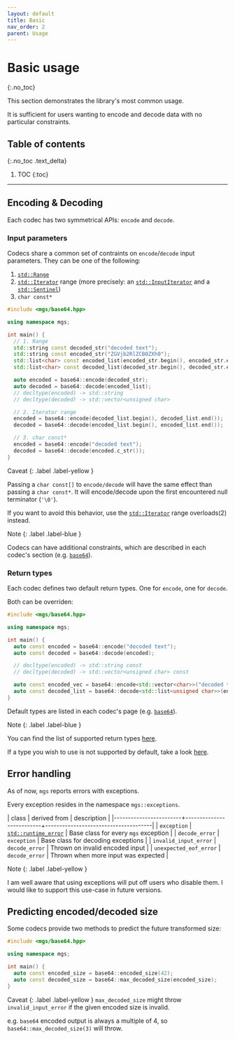 ```yaml
---
layout: default
title: Basic
nav_order: 2
parent: Usage
---
```


# Basic usage
{:.no_toc}

This section demonstrates the library's most common usage.

It is sufficient for users wanting to encode and decode data with no particular constraints.

## Table of contents
{:.no_toc .text_delta}

1. TOC
{:toc}

---

## Encoding & Decoding

Each codec has two symmetrical APIs: `encode` and `decode`.

### Input parameters

Codecs share a common set of contraints on `encode`/`decode` input parameters. They can be one of the following:

1. [`std::Range`](https://en.cppreference.com/w/cpp/ranges/Range)
1. [`std::Iterator`](https://en.cppreference.com/w/cpp/experimental/ranges/iterator/Iterator) range (more precisely: an [`std::InputIterator`](https://en.cppreference.com/w/cpp/experimental/ranges/iterator/InputIterator) and a [`std::Sentinel`](https://en.cppreference.com/w/cpp/experimental/ranges/iterator/Sentinel))
1. `char const*`

```cpp
#include <mgs/base64.hpp>

using namespace mgs;

int main() {
  // 1. Range
  std::string const decoded_str("decoded text");
  std::string const encoded_str("ZGVjb2RlZCB0ZXh0");
  std::list<char> const encoded_list(encoded_str.begin(), encoded_str.end());
  std::list<char> const decoded_list(decoded_str.begin(), decoded_str.end());

  auto encoded = base64::encode(decoded_str);
  auto decoded = base64::decode(encoded_list);
  // decltype(encoded) -> std::string
  // decltype(decoded) -> std::vector<unsigned char>

  // 2. Iterator range
  encoded = base64::encode(decoded_list.begin(), decoded_list.end());
  decoded = base64::decode(encoded_list.begin(), encoded_list.end());

  // 3. char const*
  encoded = base64::encode("decoded text");
  decoded = base64::decode(encoded.c_str());
}
```

Caveat
{: .label .label-yellow }

Passing a `char const[]` to `encode/decode` will have the same effect than passing a `char const*`. It will encode/decode upon the first encountered null terminator (`'\0'`).

If you want to avoid this behavior, use the [`std::Iterator`](https://en.cppreference.com/w/cpp/experimental/ranges/iterator/Iterator) range overloads(2) instead.

Note
{: .label .label-blue }

Codecs can have additional constraints, which are described in each codec's section (e.g. [`base64`](/docs/codecs/base64)).

### Return types

Each codec defines two default return types. One for `encode`, one for `decode`.

Both can be overriden:

```cpp
#include <mgs/base64.hpp>

using namespace mgs;

int main() {
  auto const encoded = base64::encode("decoded text");
  auto const decoded = base64::decode(encoded);

  // decltype(encoded) -> std::string const
  // decltype(decoded) -> std::vector<unsigned char> const

  auto const encoded_vec = base64::encode<std::vector<char>>("decoded text");
  auto const decoded_list = base64::decode<std::list<unsigned char>>(encoded_vec);
}
```

Default types are listed in each codec's page (e.g. [`base64`](/docs/codecs/base64)).

Note
{: .label .label-blue }

You can find the list of supported return types [here](advanced#supported-return-types).

If a type you wish to use is not supported by default, take a look [here](intermediate#adding-support-for-user-defined-types).

## Error handling

As of now, `mgs` reports errors with exceptions.

Every exception resides in the namespace `mgs::exceptions`.

| class                  | derived from             | description                          |
|------------------------+--------------------------+--------------------------------------|
| `exception`            | [`std::runtime_error`](https://en.cppreference.com/w/cpp/error/runtime_error) | Base class for every `mgs` exception |
| `decode_error`         | `exception`              | Base class for decoding exceptions   |
| `invalid_input_error`  | `decode_error`           | Thrown on invalid encoded input      |
| `unexpected_eof_error` | `decode_error`           | Thrown when more input was expected  |

Note
{: .label .label-yellow }

I am well aware that using exceptions will put off users who disable them.
I would like to support this use-case in future versions.

## Predicting encoded/decoded size

Some codecs provide two methods to predict the future transformed size:

```cpp
#include <mgs/base64.hpp>

using namespace mgs;

int main() {
  auto const encoded_size = base64::encoded_size(42);
  auto const decoded_size = base64::max_decoded_size(encoded_size);
}
```

Caveat
{: .label .label-yellow }
`max_decoded_size` might throw `invalid_input_error` if the given encoded size is invalid.

e.g. `base64` encoded output is always a multiple of 4, so `base64::max_decoded_size(3)` will throw.
